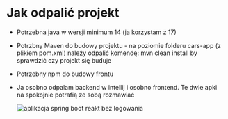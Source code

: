 # Jak odpalić projekt
- Potrzebna java w wersji minimum 14 (ja korzystam z 17)
- Potrzbny Maven do budowy projektu - na poziomie folderu cars-app (z plikiem pom.xml) należy odpalić komendę: mvn clean install by sprawdzić czy projekt się buduje
- Potrzebny npm do budowy frontu
- Ja osobno odpalam backend w intellij i osobno frontend. Te dwie apki na spokojnie potrafią ze sobą rozmawiać

   ![aplikacja spring boot reakt bez logowania ](https://github.com/MrDokon/cars-app/assets/83066259/3f034193-13a1-4e54-a164-e693bf42a711)
